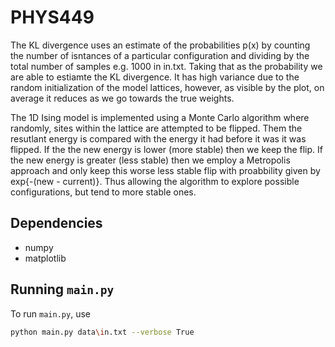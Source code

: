 # PHYS449

The KL divergence uses an estimate of the probabilities p(x) by counting the number of isntances of a particular configuration and dividing by the total number of samples e.g. 1000 in in.txt.
Taking that as the probability we are able to estiamte the KL divergence. It has high variance due to the random initialization of the model lattices, however, as visible by the plot, on average it reduces as we go towards the true weights.


The 1D Ising model is implemented using a Monte Carlo algorithm where randomly, sites within the lattice are attempted to be flipped. Them the resutlant energy is compared with the energy it had before it was it was flipped. If the the new energy is lower (more stable) then we keep the flip. If the new energy is greater (less stable) then we employ a Metropolis approach and only keep this worse less stable flip with proabbility given by exp{-(new - current)}. Thus allowing the algorithm to explore possible configurations, but tend to more stable ones.

## Dependencies

- numpy
- matplotlib

## Running `main.py`

To run `main.py`, use

```sh
python main.py data\in.txt --verbose True
```
